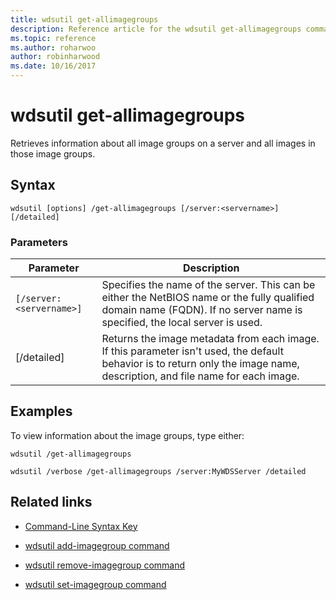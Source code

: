 ```yaml
---
title: wdsutil get-allimagegroups
description: Reference article for the wdsutil get-allimagegroups command, which retrieves information about all image groups on a server and all images in those image groups.
ms.topic: reference
ms.author: roharwoo
author: robinharwood
ms.date: 10/16/2017
---
```


# wdsutil get-allimagegroups



Retrieves information about all image groups on a server and all images in those image groups.

## Syntax

```
wdsutil [options] /get-allimagegroups [/server:<servername>] [/detailed]
```

### Parameters

| Parameter | Description |
|--|--|
| `[/server:<servername>]` | Specifies the name of the server. This can be either the NetBIOS name or the fully qualified domain name (FQDN). If no server name is specified, the local server is used. |
| [/detailed] | Returns the image metadata from each image. If this parameter isn't used, the default behavior is to return only the image name, description, and file name for each image. |

## Examples

To view information about the image groups, type either:

```
wdsutil /get-allimagegroups
```

```
wdsutil /verbose /get-allimagegroups /server:MyWDSServer /detailed
```

## Related links

- [Command-Line Syntax Key](command-line-syntax-key.md)

- [wdsutil add-imagegroup command](wdsutil-add-imagegroup.md)

- [wdsutil remove-imagegroup command](wdsutil-remove-imagegroup.md)

- [wdsutil set-imagegroup command](wdsutil-set-imagegroup.md)
